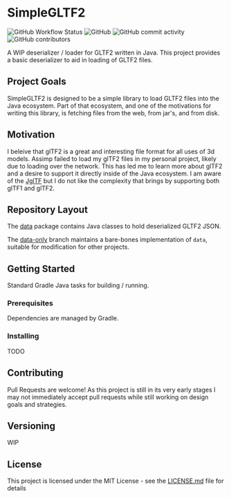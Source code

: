 # SimpleGLTF2

![GitHub Workflow Status](https://img.shields.io/github/workflow/status/MESLewis/SimpleGLTF2/Java%20CI?style=plastic)
![GitHub](https://img.shields.io/github/license/MESLewis/SimpleGLTF2)
![GitHub commit activity](https://img.shields.io/github/commit-activity/m/MESLewis/SimpleGLTF2)
![GitHub contributors](https://img.shields.io/github/contributors/MESLewis/SimpleGLTF2)

A WIP deserializer / loader for GLTF2 written in Java.
This project provides a basic deserializer to aid in loading of GLTF2 files.

## Project Goals

SimpleGLTF2 is designed to be a simple library to load GLTF2 files into the Java ecosystem. Part of that ecosystem, and one of the motivations for writing this library, is fetching files from the web, from jar's, and from disk.

## Motivation

I beleive that glTF2 is a great and interesting file format for all uses of 3d models. Assimp failed to load my glTF2 files in my personal project, likely due to loading over the network. This has led me to learn more about glTF2 and a desire to support it directly inside of the Java ecosystem. I am aware of the [JglTF](https://github.com/javagl/JglTF) but I do not like the complexity that brings by supporting both glTF1 and glTF2.

## Repository Layout

The [data](https://github.com/MESLewis/SimpleGLTF2/tree/master/src/main/java/com/meslewis/simplegltf2) package
contains Java classes to hold deserialized GLTF2 JSON.

The [data-only](https://github.com/MESLewis/SimpleGLTF2/tree/data-only/src/main/java/com/meslewis/simplegltf2/data)
branch maintains a bare-bones implementation of `data`, suitable for modification for other projects.

## Getting Started

Standard Gradle Java tasks for building / running.

### Prerequisites

Dependencies are managed by Gradle.

### Installing

TODO

## Contributing

Pull Requests are welcome! As this project is still in its very early stages I may not immediately accept pull requests while still working on design goals and strategies.

## Versioning

WIP

## License

This project is licensed under the MIT License - see the [LICENSE.md](LICENSE.md) file for details

